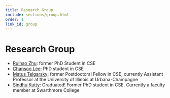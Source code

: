 ```yaml
---
title: Research Group
include: sections/group.html
order: 1
link_id: group
---
```


# Research Group

- [Ruihao Zhu][rzhu]: former PhD Student in CSE
- [Chansoo Lee][clee]: PhD student in CSE
- [Matus Telgarsky][mtelgarsky]: former Postdoctoral Fellow in CSE, currently Assistant Professor at the University of Illinois at Urbana-Champagne
- [Sindhu Kutty][skutty]: Graduated! Former PhD student in CSE. Currently a faculty member at Swarthmore College

[rzhu]: http://www-personal.umich.edu/~rhzhu/
[clee]: http://web.eecs.umich.edu/~chansool/
[mtelgarsky]: http://cseweb.ucsd.edu/~mtelgars/
[skutty]: http://web.eecs.umich.edu/~skutty/ 
